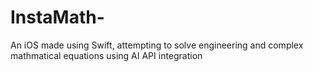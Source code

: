 # InstaMath-
An iOS made using Swift, attempting to solve engineering and complex mathmatical equations using AI API integration 
